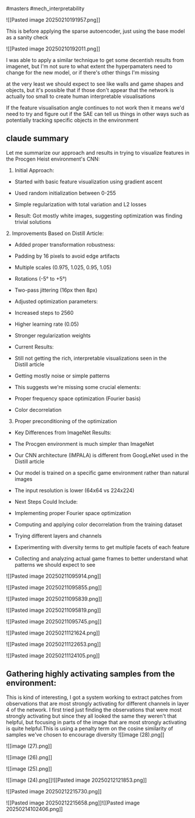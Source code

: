 #masters #mech_interpretability 

![[Pasted image 20250210191957.png]]


This is before applying the sparse autoencoder, just using the base model as a sanity check

![[Pasted image 20250210192011.png]]


I was able to apply a similar technique to get some decentish results from imagenet, but I'm not sure to what extent the hyperpamaters need to change for the new model, or if there's other things I'm missing

at the very least we should expect to see like walls and game shapes and objects, but it's possible that if those don't appear that the network is actually too small to create human interpretable visualisations

If the feature visualisation angle continues to not work then it means we'd need to try and figure out if the SAE can tell us things in other ways such as potentially tracking specific objects in the environment

## claude summary

Let me summarize our approach and results in trying to visualize features in the Procgen Heist environment's CNN:

1. Initial Approach:

- Started with basic feature visualization using gradient ascent

- Used random initialization between 0-255

- Simple regularization with total variation and L2 losses

- Result: Got mostly white images, suggesting optimization was finding trivial solutions

2. Improvements Based on Distill Article:

- Added proper transformation robustness:

- Padding by 16 pixels to avoid edge artifacts

- Multiple scales (0.975, 1.025, 0.95, 1.05)

- Rotations (-5° to +5°)

- Two-pass jittering (16px then 8px)

- Adjusted optimization parameters:

- Increased steps to 2560

- Higher learning rate (0.05)

- Stronger regularization weights

- Current Results:

- Still not getting the rich, interpretable visualizations seen in the Distill article

- Getting mostly noise or simple patterns

- This suggests we're missing some crucial elements:

- Proper frequency space optimization (Fourier basis)

- Color decorrelation

3. Proper preconditioning of the optimization

- Key Differences from ImageNet Results:

- The Procgen environment is much simpler than ImageNet

- Our CNN architecture (IMPALA) is different from GoogLeNet used in the Distill article

- Our model is trained on a specific game environment rather than natural images

- The input resolution is lower (64x64 vs 224x224)

- Next Steps Could Include:

- Implementing proper Fourier space optimization

- Computing and applying color decorrelation from the training dataset

- Trying different layers and channels

- Experimenting with diversity terms to get multiple facets of each feature

- Collecting and analyzing actual game frames to better understand what patterns we should expect to see


![[Pasted image 20250211095914.png]]

![[Pasted image 20250211095855.png]]


![[Pasted image 20250211095839.png]]

![[Pasted image 20250211095819.png]]


![[Pasted image 20250211095745.png]]


![[Pasted image 20250211121624.png]]

![[Pasted image 20250211122653.png]]

![[Pasted image 20250211124105.png]]


## Gathering highly activating samples from the environment:

This is kind of interesting, I got a system working to extract patches from observations that are most strongly activating for different channels in layer 4 of the network. I first tried just finding the observations that were most strongly activating but since they all looked the same they weren't that helpful, but focusing in parts of the image that are most strongly activating is quite helpful.This is using a penalty term on the cosine similarity of samples we've chosen to encourage diversity
![[image (28).png]]

![[image (27).png]]

![[image (26).png]]

![[image (25).png]]

![[image (24).png]]![[Pasted image 20250212121853.png]]

![[Pasted image 20250212215730.png]]

![[Pasted image 20250212215658.png]]![[Pasted image 20250214102406.png]]